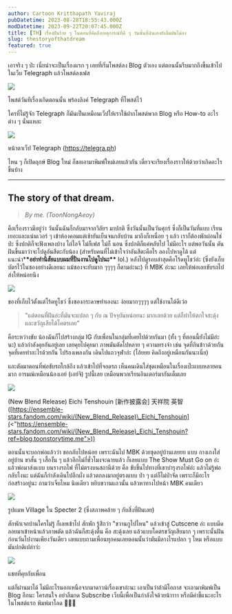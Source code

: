```yaml
---
author: Cartoon Kritthapath Yaviraj
pubDatetime: 2023-08-28T18:55:43.000Z
modDatetime: 2023-09-22T20:07:45.000Z
title: [TH] เรื่องฝันร้าย ๆ ในตอนที่คิดถึงเหตุการณ์ที่ดี ๆ วันนั้นที่ฉันเองยังลืมมันไม่ลง
slug: thestoryofthatdream
featured: true
---
```


เอาจริง ๆ ป่ะ เนี่ยน่าจะเป็นเรื่องแรก ๆ เลยที่เริ่มโพสต์ลง Blog ตัวเอง แต่ตอนนั้นรีบมากถึงขึ้นเข้าไปในเว็บ Telegraph แล้วโพสต์ลงเฟส

![](@assets/images/thestoryofthatdream/image11.png)

โพสต์วันทีเรื่องเกิดตอนนั้น พร้องลิงค์ Telegraph ที่โพสต์ไว้

ใครที่ไม่รู้จัก Telegraph ก็มันเป็นเหมือนเว็ปให้เราใช้ฝากโพสต์พวก Blog หรือ How-to อะไรต่าง ๆ นั่นแหละ

[![](@assets/images/thestoryofthatdream/image123.png)]("https://telegra.ph")

หน้าตาเว็ป Telegraph (https://telegra.ph)

ไหน ๆ ก็เปิดฤกษ์ Blog ใหม่ ก็ขอเอามาพิมพ์ใหม่เลยแล้วกัน เดี๋ยวจะเรียงเรื่องราวให้ด้วยว่าเกิดอะไรขึ้นบ้าง

---

## **The story of that dream.**

> _By me. (ToonNongAeoy)_

คือเรื่องราวมีอยู่ว่า วันนั้นฉันก็กลับมาจากวิลัยฯ มาปกติ ซึ่งวันนั้นเป็นวันศุกร์ ซึ่งก็เป็นวันที่แบบ เรียนเยอะและแน่นเวอร์ ๆ เข้าห้องคอมแต่เช้ายันเย็นจนกลับบ้าน มาถึงก็เหนื่อย ๆ แล้ว เราก็ต้องพักผ่อนใช่ป่ะ ซึ่งปกติก็จะฟังเพลงบ้าง ไถ่ไอจี ไม่ก็เฟส ไม่ก็ นอน ซึ่งปกติก็แค่หลับไป ไม่มีอะไร แต่พอวันนั้น ดันฝันขึ้นมาว่าจะไปดูอันสึตะกับน้อง (สำหรับคนที่ไม่เข้าใจว่าอันสึตะคือไร ลองไปหาดูได้ แต่แนะนำ\***\*อย่าทำนิสัยแบบผมที่ปั่นงานไปดูไปนะ\*\*** lol.) หลังไปดูรอบล่าสุดคือโร้ดทูโชว์อ่ะ (ซึ่งยังเก็บบัตรไว้ในซองอย่างดีเลยนะ แม้ซองจะยับมาก ๆๆๆๆ ก็ตามอ่ะนะ) ที่ MBK อ่ะนะ เลยให้พ่อเลยขับรถไปส่งให้หน่อยนึง

![](@assets/images/thestoryofthatdream/image-2.png)

ของที่เก็บไว้ตั้งแต่โร้ดทูโชว์ ซึ่งซองกระดาษทำเองนะ ง่อยมากๆๆๆๆ แต่ใช้งานได้ดีเว่อ

> \"แต่ตอนที่ฝันอ่ะที่มันจะแปลก ๆ กับ ณ ปัจจุบันหน่อยนะ มากเลยด้วย แต่ก็ทำให้ตกใจสะดุ้งและขวัญเสียได้โคตรเลย\"

คือระหว่างขับ น้องฉันก็ไปสร้างกลุ่ม IG กับเพื่อนในกลุ่มที่เคยไปด้วยกันมา (ทั้ง ๆ ที่ตอนนี้ยังไม่มีอ่ะนะ) แล้วกำลังคุยกันอยู่เลย เลยคุยไปคุยมา ภาพมันตัดไปหลาย ๆ ความทรงจำ เช่น จุดที่กินข้าวด้วยกัน จุดที่เคยทำอะไรด้วยกัน ไปร้องเพลงกัน เดินไปแถวจุฬาอ่ะ (โอ้ยยย คิดถึงอยู่เหมือนกันนะเนี่ย)

และตัดมาตอนที่พ่อขับรถใกล้ถึง แล้วเข้าไปที่จอดรถ เห็นคนเดินใส่ชุดเหมือนในเรื่องเป๊ะแบบหลายคนมาก อารมณ์เหมือนน้องเอย์ (เอย์จิ) รูปนี้เลย เหมือนพวกเรียนอินเตอร์มากันเต็มเลย

[![](@assets/images/thestoryofthatdream/29_Eichi_Tenshouin_B_Bloomed-1.png)](<"https://ensemble-stars.fandom.com/wiki/(New_Blend_Release)_Eichi_Tenshouin">)

(New Blend Release) Eichi Tenshouin \[新作披露会\] 天祥院 英智 ([https://ensemble-stars.fandom.com/wiki/(New_Blend_Release)\_Eichi_Tenshouin](<"https://ensemble-stars.fandom.com/wiki/(New_Blend_Release)_Eichi_Tenshouin?ref=blog.toonstorytime.me">))

ตอนนั้นจะบอกพ่อแล้วว่า ขอกลับไปหน่อย เพราะฉันไป MBK ด้วยชุดอยู่บ้านเลยยย แบบ กางเกงใส่อยู่บ้าน ขาสั้น ๆ เสื้องั้น ๆ แล้วอีกไม่กี่ชั่วโมงจะฉายแล้ว ก็เลยแบบ The Show Must Go on อ่ะ แล้วพ่อมาส่งแบบ บนรางรถไฟ ที่ไม่ตรงบนสถานีด้วย คือ ขับขึ้นไปทางที่เขาบำรุงรถไฟอ่ะ แล้วไม่รู้พ่อกลับไงนะ แต่ฉันก็กำลังเดินไปอีกผั่ง แล้วตกลงมาอยู่ตรงแบบ ป่า ๆ แต่ก็ไม่ป่าจัด เพราะก็มีอะไรก่อสร้างอยู่นะ ถามว่าเจ็บไหม นิดเดียว หยิบขวานแถวนั้น แล้วหาทางไปหน้า MBK คนเดียว

![](@assets/images/thestoryofthatdream/VillageIcon.png)

รูปแมพ Village ใน Specter 2 (ซึ่งสภาพคล้าย ๆ กับสิ่งที่ฝันเลย)

สักพักเจอบ้านใครไม่รู้ ก็เลยเข้าไป สักพัก รู้สึกว่า \"ขวานกูไปไหน\" แล้วเข้าสู่ Cutscene อ่ะ แบบมีดลอยมาเข้าหน้าแล้วภาพตัด แล้วฉันก็สะดุ้งตื่น คือ สะดุ้งเลย แล้วแบบโคตรขวัญเสียมาก ๆ เพราะนั้นฝันก่อนวันไปงานเพียงวันเดียว เลยแบบถามเพื่อนทุกคนเลยตอนนั้นว่ามันมีลางไรแปลก ๆ ไหม หรือแบบ มันปกติเปล่าว่ะ

![](@assets/images/thestoryofthatdream/image.jpg)

แชทที่คุยกับเพื่อน

แต่ก็ผ่านมาได้ ไม่มีอะไรนอกเหนือจากมาดาวน์เรื่องเขาอ่ะนะ เอาเป็นว่าถ้ามีโอกาส จะเอามาพิมพ์เป็น Blog อีกนะ ใครสนใจ อย่าลืมกด Subscribe เว็บนี้เพื่อเป็นกำลังใจด้วยน้าาาา หรือมีคำชี้แนะอะไรในโพสต์แรก พิมพ์มาโลด 🤗🤗🤗

